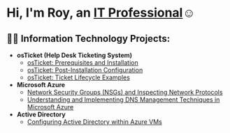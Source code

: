 # <h1>Hi, I'm Roy, an <a href="https://www.linkedin.com/in/roy-murray-19261430b/">IT Professional</a>☺</h1>

<h2>👨‍💻 Information Technology Projects:</h2>

- <b>osTicket (Help Desk Ticketing System)</b>
  - [osTicket: Prerequisites and Installation](https://github.com/Roy-Murray/osticket-prereqs)
  - [osTicket: Post-Installation Configuration](https://github.com/Roy-Murray/post-install-config)
  - [osTicket: Ticket Lifecycle Examples](https://github.com/Roy-Murray/ticket-lifecycle)
- <b>Microsoft Azure</b>
  - [Network Security Groups (NSGs) and Inspecting Network Protocols](https://github.com/Roy-Murray/azure-network-protocols)
  - [Understanding and Implementing DNS Management Techniques in Microsoft Azure](https://github.com/Roy-Murray/DNS-Management)
- <b>Active Directory</b>
  - [Configuring Active Directory within Azure VMs](https://github.com/Roy-Murray/configure-ad)
